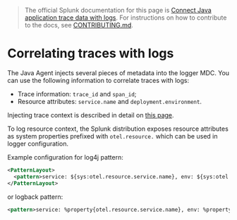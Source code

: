 > The official Splunk documentation for this page is [Connect Java application trace data with logs](https://docs.splunk.com/Observability/gdi/get-data-in/application/java/instrumentation/connect-traces-logs.html#nav-Connect-trace-data-with-logs). For instructions on how to contribute to the docs, see [CONTRIBUTING.md](../CONTRIBUTING#documentation.md).

# Correlating traces with logs

The Java Agent injects several pieces of metadata into the logger MDC.
You can use the following information to correlate traces with logs:

- Trace information: `trace_id` and `span_id`;
- Resource attributes: `service.name` and `deployment.environment`.

Injecting trace context is described in detail on
[this page](https://github.com/open-telemetry/opentelemetry-java-instrumentation/blob/main/docs/logger-mdc-instrumentation.md).

To log resource context, the Splunk distribution exposes resource attributes as
system properties prefixed with `otel.resource.` which can be used in logger
configuration.

Example configuration for log4j pattern:

```xml
<PatternLayout>
  <pattern>service: ${sys:otel.resource.service.name}, env: ${sys:otel.resource.deployment.environment} %m%n</pattern>
</PatternLayout>
```

or logback pattern:

```xml
<pattern>service: %property{otel.resource.service.name}, env: %property{otel.resource.deployment.environment}: %m%n</pattern>
```
